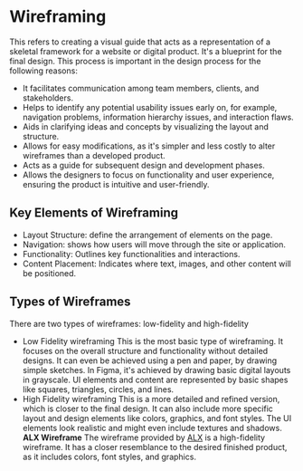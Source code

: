 # Wireframing
This refers to creating a visual guide that acts as a representation of a skeletal framework for a website or digital product. It's a blueprint for the final design.
This process is important in the design process for the following reasons:  
- It facilitates communication among team members, clients, and stakeholders.
- Helps to identify any potential usability issues early on, for example, navigation problems, information hierarchy issues, and interaction flaws.
- Aids in clarifying ideas and concepts by visualizing the layout and structure.
- Allows for easy modifications, as it's simpler and less costly to alter wireframes than a developed product.
- Acts as a guide for subsequent design and development phases.
- Allows the designers to focus on functionality and user experience, ensuring the product is intuitive and user-friendly.

## Key Elements of Wireframing
- Layout Structure:  define the arrangement of elements on the page.
- Navigation: shows how users will move through the site or application.
- Functionality: Outlines key functionalities and interactions.
- Content Placement: Indicates where text, images, and other content will be positioned.

## Types of Wireframes
There are two types of wireframes: low-fidelity and high-fidelity
  * Low Fidelity wireframing
   This is the most basic type of wireframing. It focuses on the overall structure and functionality without detailed designs. It can even be achieved using a pen and paper, by drawing simple sketches. In Figma, it's achieved by drawing basic digital layouts  in grayscale. UI elements and content are represented by basic shapes like squares, triangles, circles, and lines.
  * High Fidelity wireframing
    This is a more detailed and refined version, which is closer to the final design. It can also include more specific layout and design elements like colors, graphics, and font styles. The UI elements look realistic and might even include textures and shadows.
    **ALX Wireframe**
    The wireframe provided by [ALX](https://www.figma.com/design/E2BRqdPcKkrnX6hLGPto8Z/Project-Airbnb?node-id=1-2&p=f&t=msJ0EoqFU2KKRGnU-0) is a high-fidelity wireframe. It has a closer resemblance to the desired finished product, as it includes colors, font styles, and graphics.
